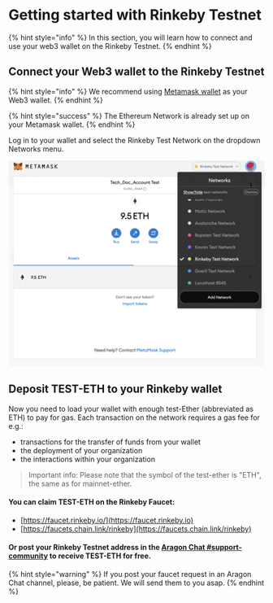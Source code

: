 # Getting started with Rinkeby Testnet

{% hint style="info" %}
In this section, you will learn how to connect and use your web3 wallet on the Rinkeby Testnet.
{% endhint %}

## **Connect your Web3 wallet to the Rinkeby Testnet**

{% hint style="info" %}
We recommend using [Metamask wallet](./) as your Web3 wallet.
{% endhint %}

{% hint style="success" %}
The Ethereum Network is already set up on your Metamask wallet.
{% endhint %}

Log in to your wallet and select the Rinkeby Test Network on the dropdown Networks menu.

![Rinkeby testnet selection](<../../.gitbook/assets/Schermata 2022-02-03 alle 12.24.26.png>)

## **Deposit TEST-ETH to your Rinkeby wallet**

Now you need to load your wallet with enough test-Ether (abbreviated as ETH) to pay for gas. Each transaction on the network requires a gas fee for e.g.:

* transactions for the transfer of funds from your wallet
* the deployment of your organization
* the interactions within your organization

> Important info: Please note that the symbol of the test-ether is "ETH", the same as for mainnet-ether.

#### You can claim TEST-ETH on the Rinkeby Faucet:

* [https://faucet.rinkeby.io/](https://faucet.rinkeby.io)
* [https://faucets.chain.link/rinkeby](https://faucets.chain.link/rinkeby)

#### Or post your Rinkeby Testnet address in the [Aragon Chat #support-community](https://discordapp.com/channels/672466989217873929/694844628586856469) to receive TEST-ETH for free.

{% hint style="warning" %}
If you post your faucet request in an Aragon Chat channel, please, be patient. We will send them to you asap.
{% endhint %}
